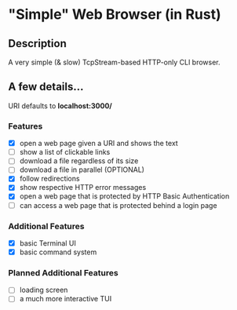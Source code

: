 # "Simple" Web Browser (in Rust)

## Description
A very simple (& slow) TcpStream-based HTTP-only CLI browser.

## A few details...
URI defaults to **localhost:3000/**

### Features
- [x] open a web page given a URI and shows the text
- [ ] show a list of clickable links
- [ ] download a file regardless of its size
- [ ] download a file in parallel (OPTIONAL)
- [x] follow redirections
- [x] show respective HTTP error messages
- [x] open a web page that is protected by HTTP Basic Authentication
- [ ] can access a web page that is protected behind a login page

### Additional Features
- [x] basic Terminal UI
- [x] basic command system

### Planned Additional Features
- [ ] loading screen
- [ ] a much more interactive TUI
